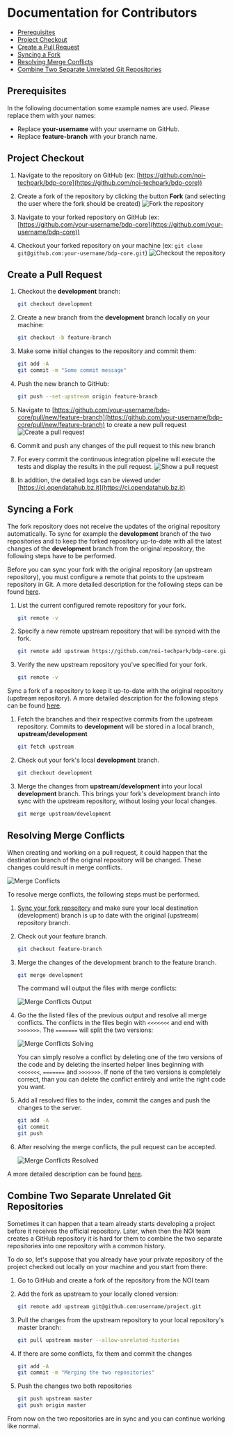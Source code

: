 Documentation for Contributors
==============================

- [Prerequisites](#prerequisites)
- [Project Checkout](#project-checkout)
- [Create a Pull Request](#create-a-pull-request)
- [Syncing a Fork](#syncing-a-fork)
- [Resolving Merge Conflicts](#resolving-merge-conflicts)
- [Combine Two Separate Unrelated Git Repositories](#combine-two-Separate-Unrelated-Git-Repositories)

## Prerequisites

In the following documentation some example names are used. Please replace them with your names:

- Replace **your-username** with your username on GitHub.
- Replace **feature-branch** with your branch name.

## Project Checkout

1. Navigate to the repository on GitHub (ex: [https://github.com/noi-techpark/bdp-core](https://github.com/noi-techpark/bdp-core))

2. Create a fork of the repository by clicking the button **Fork** (and selecting the user where the fork should be created)
    ![Fork the repository](images/contributors/fork.png)

3. Navigate to your forked repository on GitHub (ex: [https://github.com/your-username/bdp-core](https://github.com/your-username/bdp-core))

4. Checkout your forked repository on your machine (ex: `git clone git@github.com:your-username/bdp-core.git`)
    ![Checkout the repository](images/contributors/checkout.png)

## Create a Pull Request

1. Checkout the **development** branch:
    ```bash
    git checkout development
    ```

2. Create a new branch from the **development** branch locally on your machine:
    ```bash
    git checkout -b feature-branch
    ```

3. Make some initial changes to the repository and commit them:
    ```bash
    git add -A
    git commit -m "Some commit message"
    ```

4. Push the new branch to GitHub:
    ```bash
    git push --set-upstream origin feature-branch
    ```

5. Navigate to [https://github.com/your-username/bdp-core/pull/new/feature-branch](https://github.com/your-username/bdp-core/pull/new/feature-branch) to create a new pull request
    ![Create a pull request](images/contributors/create-pull-request-development.png)

6. Commit and push any changes of the pull request to this new branch

7. For every commit the continuous integration pipeline will execute the tests and display the results in the pull request.
    ![Show a pull request](images/contributors/show-pull-request-ok-development.png)

8. In addition, the detailed logs can be viewed under [https://ci.opendatahub.bz.it](https://ci.opendatahub.bz.it)

## Syncing a Fork

The fork repository does not receive the updates of the original repository automatically. To sync for example the **development** branch of the two repositories and to keep the forked repository up-to-date with all the latest changes of the **development** branch from the original repository, the following steps have to be performed.

Before you can sync your fork with the original repository (an upstream repository), you must configure a remote that points to the upstream repository in Git. A more detailed description for the following steps can be found [here](https://help.github.com/articles/configuring-a-remote-for-a-fork/).

1. List the current configured remote repository for your fork.
    ```bash
    git remote -v
    ```

2. Specify a new remote upstream repository that will be synced with the fork.
    ```bash
    git remote add upstream https://github.com/noi-techpark/bdp-core.git
    ```

3. Verify the new upstream repository you've specified for your fork.
    ```bash
    git remote -v
    ```

Sync a fork of a repository to keep it up-to-date with the original repository (upstream repository). A more detailed description for the following steps can be found [here](https://help.github.com/articles/syncing-a-fork/).

1. Fetch the branches and their respective commits from the upstream repository. Commits to **development** will be stored in a local branch, **upstream/development**
    ```bash
    git fetch upstream
    ```

2. Check out your fork's local **development** branch.
    ```bash
    git checkout development
    ```

3. Merge the changes from **upstream/development** into your local **development** branch. This brings your fork's development branch into sync with the upstream repository, without losing your local changes.
    ```bash
    git merge upstream/development
    ```

## Resolving Merge Conflicts

When creating and working on a pull request, it could happen that the destination branch of the original repository will be changed. These changes could result in merge conflicts.

![Merge Conflicts](images/contributors/merge-conflicts-conflicts-development.png)

To resolve merge conflicts, the following steps must be performed.

1. [Sync your fork repsoitory](#syncing-a-fork) and make sure your local destination (development) branch is up to date with the original (upstream) repository branch.

2. Check out your feature branch.
    ```bash
    git checkout feature-branch
    ```

3. Merge the changes of the development branch to the feature branch.
    ```bash
    git merge development
    ```

    The command will output the files with merge conflicts:

    ![Merge Conflicts Output](images/contributors/merge-conflicts-output-development.png)

4. Go the the listed files of the previous output and resolve all merge conflicts. The conflicts in the files begin with `<<<<<<<` and end with `>>>>>>>`. The `=======` will split the two versions:

    ![Merge Conflicts Solving](images/contributors/merge-conflicts-solving-development.png)

    You can simply resolve a conflict by deleting one of the two versions of the code and by deleting the inserted helper lines beginning with `<<<<<<<`, `=======` and `>>>>>>>`. If none of the two versions is completely correct, than you can delete the conflict entirely and write the right code you want.

5. Add all resolved files to the index, commit the canges and push the changes to the server.
    ```bash
    git add -A
    git commit
    git push
    ```

6. After resolving the merge conflicts, the pull request can be accepted.

    ![Merge Conflicts Resolved](images/contributors/merge-conflicts-resolved-development.png)

A more detailed description can be found [here](https://help.github.com/articles/resolving-a-merge-conflict-using-the-command-line/).

## Combine Two Separate Unrelated Git Repositories

Sometimes it can happen that a team already starts developing a project before it receives the official repository. Later, when then the NOI team creates a GitHub repository it is hard for them to combine the two separate repositories into one repository with a common history.

To do so, let's suppose that you already have your private repository of the project checked out locally on your machine and you start from there:

1. Go to GitHub and create a fork of the repository from the NOI team

2. Add the fork as upstream to your locally cloned version:

    ```bash
    git remote add upstream git@github.com:username/project.git
    ```

3. Pull the changes from the upstream repository to your local repository's master branch:

    ```bash
    git pull upstream master --allow-unrelated-histories
    ```

4. If there are some conflicts, fix them and commit the changes

    ```bash
    git add -A
    git commit -m "Merging the two repositories"
    ```

5. Push the changes two both repositories

    ```bash
    git push upstream master
    git push origin master
    ```

From now on the two repositories are in sync and you can continue working like normal.
